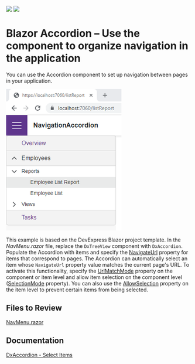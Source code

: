 <!-- default badges list -->
![](https://img.shields.io/endpoint?url=https://codecentral.devexpress.com/api/v1/VersionRange/568838706/22.2.2%2B)
[![](https://img.shields.io/badge/📖_How_to_use_DevExpress_Examples-e9f6fc?style=flat-square)](https://docs.devexpress.com/GeneralInformation/403183)
<!-- default badges end -->
# Blazor Accordion – Use the component to organize navigation in the application

You can use the Accordion component to set up navigation between pages in your application.

![Accordion - synchronize links](/accordion-url-sync.png)

This example is based on the DevExpress Blazor project template. In the _NavMenu.razor_ file, replace the `DxTreeView` component with `DxAccordion`. Populate the Accordion with items and specify the [NavigateUrl](https://docs.devexpress.com/Blazor/DevExpress.Blazor.DxAccordionItem.NavigateUrl) property for items that correspond to pages. The Accordion can automatically select an item whose `NavigateUrl` property value matches the current page's URL. To activate this functionality, specify the [UrlMatchMode](https://docs.devexpress.com/Blazor/DevExpress.Blazor.DxAccordion.UrlMatchMode) property on the component or item level and allow item selection on the component level ([SelectionMode](https://docs.devexpress.com/Blazor/DevExpress.Blazor.DxAccordion.SelectionMode) property). You can also use the [AllowSelection](https://docs.devexpress.com/Blazor/DevExpress.Blazor.DxAccordionItem.AllowSelection) property on the item level to prevent certain items from being selected. 

## Files to Review

[NavMenu.razor](/CS/NavigationAccordion/NavigationAccordion/Shared/NavMenu.razor)

## Documentation

[DxAccordion - Select Items](https://docs.devexpress.com/Blazor/DevExpress.Blazor.DxAccordion#select-items)
